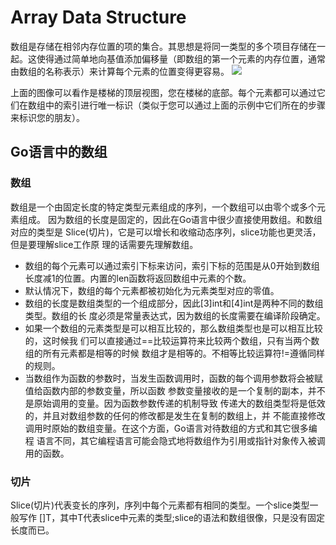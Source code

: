# Array Data Structure
数组是存储在相邻内存位置的项的集合。其思想是将同一类型的多个项目存储在一起。这使得通过简单地向基值添加偏移量（即数组的第一个元素的内存位置，通常由数组的名称表示）来计算每个元素的位置变得更容易。
![](https://tva1.sinaimg.cn/large/006tNbRwly1g9ywupts4hj30bx05f743.jpg)

上面的图像可以看作是楼梯的顶层视图，您在楼梯的底部。每个元素都可以通过它们在数组中的索引进行唯一标识（类似于您可以通过上面的示例中它们所在的步骤来标识您的朋友）。
## Go语言中的数组
### 数组
数组是一个由固定长度的特定类型元素组成的序列，一个数组可以由零个或多个元素组成。 因为数组的长度是固定的，因此在Go语言中很少直接使用数组。和数组对应的类型是 Slice(切片)，它是可以增长和收缩动态序列，slice功能也更灵活，但是要理解slice工作原 理的话需要先理解数组。
- 数组的每个元素可以通过索引下标来访问，索引下标的范围是从0开始到数组长度减1的位置。内置的len函数将返回数组中元素的个数。
- 默认情况下，数组的每个元素都被初始化为元素类型对应的零值。
- 数组的长度是数组类型的一个组成部分，因此[3]int和[4]int是两种不同的数组类型。数组的长 度必须是常量表达式，因为数组的长度需要在编译阶段确定。
- 如果一个数组的元素类型是可以相互比较的，那么数组类型也是可以相互比较的，这时候我 们可以直接通过==比较运算符来比较两个数组，只有当两个数组的所有元素都是相等的时候 数组才是相等的。不相等比较运算符!=遵循同样的规则。
- 当数组作为函数的参数时，当发生函数调用时，函数的每个调用参数将会被赋值给函数内部的参数变量，所以函数 参数变量接收的是一个复制的副本，并不是原始调用的变量。因为函数参数传递的机制导致 传递大的数组类型将是低效的，并且对数组参数的任何的修改都是发生在复制的数组上，并 不能直接修改调用时原始的数组变量。在这个方面，Go语言对待数组的方式和其它很多编程 语言不同，其它编程语言可能会隐式地将数组作为引用或指针对象传入被调用的函数。
### 切片
Slice(切片)代表变长的序列，序列中每个元素都有相同的类型。一个slice类型一般写作 []T，其中T代表slice中元素的类型;slice的语法和数组很像，只是没有固定长度而已。